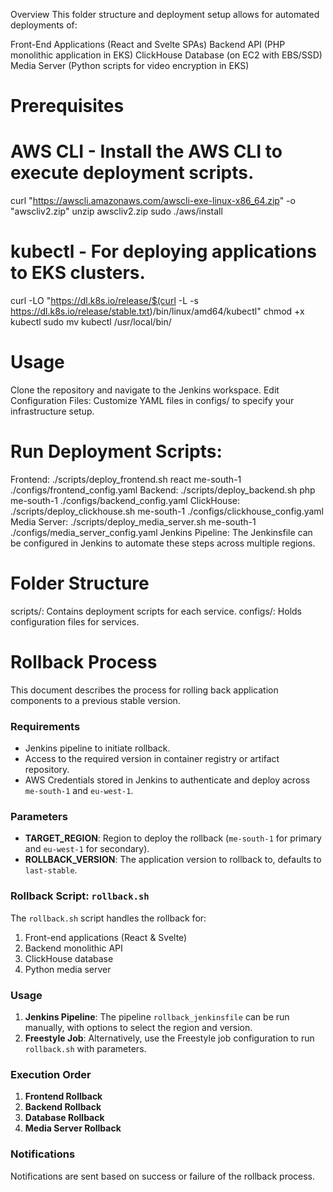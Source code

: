 Overview
This folder structure and deployment setup allows for automated deployments of:

Front-End Applications (React and Svelte SPAs)
Backend API (PHP monolithic application in EKS)
ClickHouse Database (on EC2 with EBS/SSD)
Media Server (Python scripts for video encryption in EKS)

# Prerequisites
# AWS CLI - Install the AWS CLI to execute deployment scripts.
curl "https://awscli.amazonaws.com/awscli-exe-linux-x86_64.zip" -o "awscliv2.zip"
unzip awscliv2.zip
sudo ./aws/install

# kubectl - For deploying applications to EKS clusters.
curl -LO "https://dl.k8s.io/release/$(curl -L -s https://dl.k8s.io/release/stable.txt)/bin/linux/amd64/kubectl"
chmod +x kubectl
sudo mv kubectl /usr/local/bin/


# Usage
Clone the repository and navigate to the Jenkins workspace.
Edit Configuration Files: Customize YAML files in configs/ to specify your infrastructure setup.

# Run Deployment Scripts:
Frontend: ./scripts/deploy_frontend.sh react me-south-1 ./configs/frontend_config.yaml
Backend: ./scripts/deploy_backend.sh php me-south-1 ./configs/backend_config.yaml
ClickHouse: ./scripts/deploy_clickhouse.sh me-south-1 ./configs/clickhouse_config.yaml
Media Server: ./scripts/deploy_media_server.sh me-south-1 ./configs/media_server_config.yaml
Jenkins Pipeline: The Jenkinsfile can be configured in Jenkins to automate these steps across multiple regions.

# Folder Structure
scripts/: Contains deployment scripts for each service.
configs/: Holds configuration files for services.




# Rollback Process

This document describes the process for rolling back application components to a previous stable version. 

### Requirements
- Jenkins pipeline to initiate rollback.
- Access to the required version in container registry or artifact repository.
- AWS Credentials stored in Jenkins to authenticate and deploy across `me-south-1` and `eu-west-1`.

### Parameters
- **TARGET_REGION**: Region to deploy the rollback (`me-south-1` for primary and `eu-west-1` for secondary).
- **ROLLBACK_VERSION**: The application version to rollback to, defaults to `last-stable`.

### Rollback Script: `rollback.sh`
The `rollback.sh` script handles the rollback for:
1. Front-end applications (React & Svelte)
2. Backend monolithic API
3. ClickHouse database
4. Python media server

### Usage
1. **Jenkins Pipeline**: The pipeline `rollback_jenkinsfile` can be run manually, with options to select the region and version.
2. **Freestyle Job**: Alternatively, use the Freestyle job configuration to run `rollback.sh` with parameters.

### Execution Order
1. **Frontend Rollback**
2. **Backend Rollback**
3. **Database Rollback**
4. **Media Server Rollback**

### Notifications
Notifications are sent based on success or failure of the rollback process.

